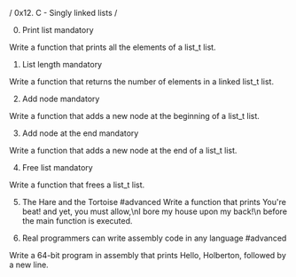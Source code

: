 / 0x12. C - Singly linked lists /


0. Print list
mandatory

Write a function that prints all the elements of a list_t list.

1. List length
mandatory

Write a function that returns the number of elements in a linked list_t list.

2. Add node
mandatory

Write a function that adds a new node at the beginning of a list_t list.

3. Add node at the end
mandatory

Write a function that adds a new node at the end of a list_t list.

4. Free list
mandatory

Write a function that frees a list_t list.

5. The Hare and the Tortoise
#advanced
Write a function that prints You're beat! and yet, you must allow,\nI bore my house upon my back!\n before the main function is executed.

6. Real programmers can write assembly code in any language
#advanced

Write a 64-bit program in assembly that prints Hello, Holberton, followed by a new line.
